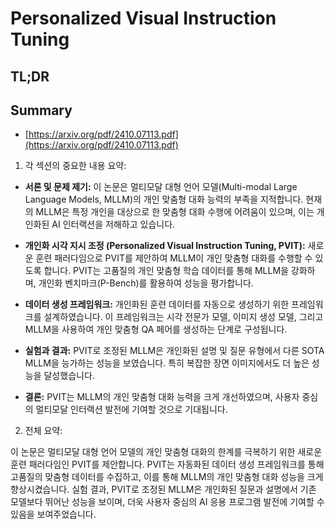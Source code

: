# Personalized Visual Instruction Tuning
## TL;DR
## Summary
- [https://arxiv.org/pdf/2410.07113.pdf](https://arxiv.org/pdf/2410.07113.pdf)

1. 각 섹션의 중요한 내용 요약:

- **서론 및 문제 제기:** 이 논문은 멀티모달 대형 언어 모델(Multi-modal Large Language Models, MLLM)의 개인 맞춤형 대화 능력의 부족을 지적합니다. 현재의 MLLM은 특정 개인을 대상으로 한 맞춤형 대화 수행에 어려움이 있으며, 이는 개인화된 AI 인터랙션을 저해하고 있습니다.

- **개인화 시각 지시 조정 (Personalized Visual Instruction Tuning, PVIT):** 새로운 훈련 패러다임으로 PVIT를 제안하여 MLLM이 개인 맞춤형 대화를 수행할 수 있도록 합니다. PVIT는 고품질의 개인 맞춤형 학습 데이터를 통해 MLLM을 강화하며, 개인화 벤치마크(P-Bench)를 활용하여 성능을 평가합니다.

- **데이터 생성 프레임워크:** 개인화된 훈련 데이터를 자동으로 생성하기 위한 프레임워크를 설계하였습니다. 이 프레임워크는 시각 전문가 모델, 이미지 생성 모델, 그리고 MLLM을 사용하여 개인 맞춤형 QA 페어를 생성하는 단계로 구성됩니다.

- **실험과 결과:** PVIT로 조정된 MLLM은 개인화된 설명 및 질문 유형에서 다른 SOTA MLLM을 능가하는 성능을 보였습니다. 특히 복잡한 장면 이미지에서도 더 높은 성능을 달성했습니다.

- **결론:** PVIT는 MLLM의 개인 맞춤형 대화 능력을 크게 개선하였으며, 사용자 중심의 멀티모달 인터랙션 발전에 기여할 것으로 기대됩니다.

2. 전체 요약:

이 논문은 멀티모달 대형 언어 모델의 개인 맞춤형 대화의 한계를 극복하기 위한 새로운 훈련 패러다임인 PVIT를 제안합니다. PVIT는 자동화된 데이터 생성 프레임워크를 통해 고품질의 맞춤형 데이터를 수집하고, 이를 통해 MLLM의 개인 맞춤형 대화 성능을 크게 향상시켰습니다. 실험 결과, PVIT로 조정된 MLLM은 개인화된 질문과 설명에서 기존 모델보다 뛰어난 성능을 보이며, 더욱 사용자 중심의 AI 응용 프로그램 발전에 기여할 수 있음을 보여주었습니다.